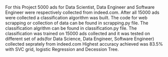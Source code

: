 For this Project 5000 ads for Data Scientist, Data Engineer and Software Engineer were respectively collected from indeed.com. After all 15000 ads were collected a classification algorithm was built.
The code for web scrapping or collection of data can be found in scrapping.py file. The classification algrithm can be found in classification.py file.
The classification was trained on 15000 ads collected and it was tested on different set of ads(for Data Science, Data Engineer, Software Engineer) collected seprately from indeed.com
Highest accuracy achieved was 83.5% with SVC grid, logistic Regression and Decession Tree.
